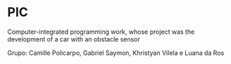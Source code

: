 # PIC
Computer-integrated programming work, whose project was the development of a car with an obstacle sensor



Grupo: Camille Policarpo, Gabriel Saymon, Khristyan Vilela e Luana da Ros
